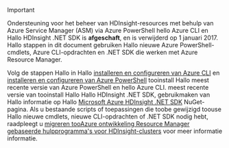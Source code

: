 > [!IMPORTANT]
> Ondersteuning voor het beheer van HDInsight-resources met behulp van Azure Service Manager (ASM) via Azure PowerShell hello Azure CLI en Hallo HDInsight .NET SDK is **afgeschaft**, en is verwijderd op 1 januari 2017. Hallo stappen in dit document gebruiken Hallo nieuwe Azure PowerShell-cmdlets, Azure CLI-opdrachten en .NET SDK die werken met Azure Resource Manager.
> 
> Volg de stappen Hallo in Hallo [installeren en configureren van Azure CLI](../articles/cli-install-nodejs.md) en [installeren en configureren van Azure PowerShell](/powershell/azureps-cmdlets-docs) tooinstall Hallo meest recente versie van Azure PowerShell en hello Azure CLI. meest recente versie van tooinstall Hallo Hallo HDInsight .NET SDK, gebruikmaken van Hallo informatie op Hallo [Microsoft Azure HDInsight .NET SDK](https://www.nuget.org/packages/Microsoft.WindowsAzure.Management.HDInsight/) NuGet-pagina. Als u bestaande scripts of toepassingen die toobe gewijzigd toouse Hallo nieuwe cmdlets, nieuwe CLI-opdrachten of .NET SDK nodig hebt, raadpleegt u [migreren tooAzure ontwikkeling Resource Manager gebaseerde hulpprogramma's voor HDInsight-clusters](../articles/hdinsight/hdinsight-hadoop-development-using-azure-resource-manager.md) voor meer informatie informatie.
> 
> 

